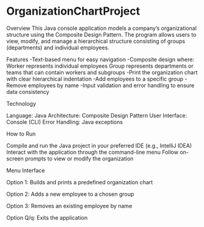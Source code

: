 # OrganizationChartProject
Overview
This Java console application models a company’s organizational structure using the Composite Design Pattern. The program allows users to view, modify, and manage a hierarchical structure consisting of groups (departments) and individual employees.

Features
-Text-based menu for easy navigation
-Composite design where:
   Worker represents individual employees
   Group represents departments or teams that can contain workers and subgroups
-Print the organization chart with clear hierarchical indentation
-Add employees to a specific group
-Remove employees by name
-Input validation and error handling to ensure data consistency

Technology

Language: Java
Architecture: Composite Design Pattern
User Interface: Console (CLI)
Error Handling: Java exceptions

How to Run

Compile and run the Java project in your preferred IDE (e.g., IntelliJ IDEA)
Interact with the application through the command-line menu
Follow on-screen prompts to view or modify the organization

Menu Interface

Option 1: Builds and prints a predefined organization chart

Option 2: Adds a new employee to a chosen group

Option 3: Removes an existing employee by name

Option Q/q: Exits the application